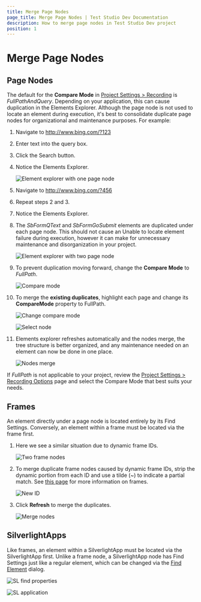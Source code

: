 ```yaml
---
title: Merge Page Nodes
page_title: Merge Page Nodes | Test Studio Dev Documentation
description: How to merge page nodes in Test Studio Dev project
position: 1
---
```

# Merge Page Nodes

## Page Nodes

The default for the **Compare Mode** in <a href="/features/project-settings/recording-options" target="_blank">Project Settings > Recording</a> is *FullPathAndQuery*. Depending on your application, this can cause duplication in the Elements Explorer. Although the page node is not used to locate an element during execution, it's best to consolidate duplicate page nodes for organizational and maintenance purposes. For example:

1. Navigate to http://www.bing.com/?123

2. Enter text into the query box.

3. Click the Search button.

4. Notice the Elements Explorer.

	![Element explorer with one page node][1]

5. Navigate to http://www.bing.com/?456

6. Repeat steps 2 and 3.

7. Notice the Elements Explorer.

8. The *SbFormQText* and *SbFormGoSubmit* elements are duplicated under each page node. This should not cause an Unable to locate element failure during execution, however it can make for unnecessary maintenance and disorganization in your project.

	![Element explorer with two page node][2]

9. To prevent duplication moving forward, change the **Compare Mode** to *FullPath*.

	![Compare mode][3]

10. To merge the **existing duplicates**, highlight each page and change its **CompareMode** property to FullPath.

	![Change compare mode][4]

	![Select node][5]

11. Elements explorer refreshes automatically and the nodes merge, the tree structure is better organized, and any maintenance needed on an element can now be done in one place.

	![Nodes merge][6]


If *FullPath* is not applicable to your project, review the <a href="/features/project-settings/recording-options" target="_blank">Project Settings > Recording Options</a> page and select the Compare Mode that best suits your needs.

## Frames

An element directly under a page node is located entirely by its Find Settings. Conversely, an element within a frame must be located via the frame first.

1. Here we see a similar situation due to dynamic frame IDs.

	![Two frame nodes][7]

2. To merge duplicate frame nodes caused by dynamic frame IDs, strip the dynamic portion from each ID and use a tilde (~) to indicate a partial match. See <a href="/features/recorder/specific-recording-scenario/frames" target="_blank">this page</a> for more information on frames.

	![New ID][8]

3. Click **Refresh** to merge the duplicates.

	![Merge nodes][9]

## SilverlightApps

Like frames, an element within a SilverlightApp must be located via the SilverlightApp first. Unlike a frame node, a SilverlightApp node has Find Settings just like a regular element, which can be changed via the <a href="/features/elements-explorer/find-element" target="_blank">Find Element</a> dialog.

![SL find properties][10]

![SL application][11]

[1]: images/merge-page-nodes/fig1.png
[2]: images/merge-page-nodes/fig2.png
[3]: images/merge-page-nodes/fig3.png
[4]: images/merge-page-nodes/fig4.png
[5]: images/merge-page-nodes/fig5.png
[6]: images/merge-page-nodes/fig6.png
[7]: images/merge-page-nodes/fig7.png
[8]: images/merge-page-nodes/fig8.png
[9]: images/merge-page-nodes/fig9.png
[10]: images/merge-page-nodes/fig10.png
[11]: images/merge-page-nodes/fig11.png
